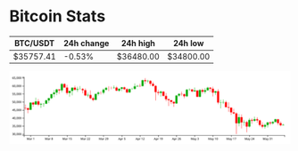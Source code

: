 # Bitcoin Stats

BTC/USDT|24h change|24h high|24h low|
|---|---|---|---|
|$35757.41|-0.53%|$36480.00|$34800.00|

<img src="./chart.svg">
